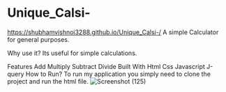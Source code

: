 # Unique_Calsi-
https://shubhamvishnoi3288.github.io/Unique_Calsi-/
      A simple Calculator for general purposes.

Why use it?
    Its useful for simple calculations.

Features
    Add
    Multiply
    Subtract
    Divide
Built With
    Html
    Css
    Javascript
    J-query
How to Run?
    To run my application you simply need to clone the project and run the html file.
    ![Screenshot (125)](https://user-images.githubusercontent.com/65655892/124733799-63daab80-dec9-11eb-906b-ba0d9d1387f3.png)
